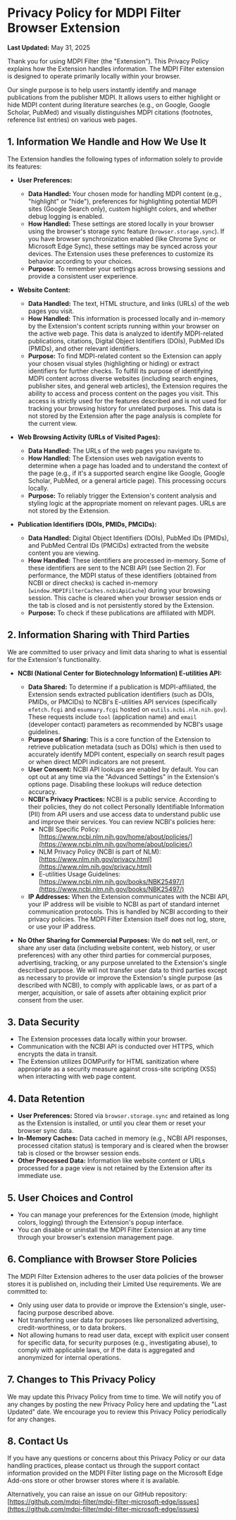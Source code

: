 # Privacy Policy for MDPI Filter Browser Extension

**Last Updated:** May 31, 2025 <!-- Replace with the actual date -->

Thank you for using MDPI Filter (the "Extension"). This Privacy Policy explains how the Extension handles information. The MDPI Filter extension is designed to operate primarily locally within your browser.

Our single purpose is to help users instantly identify and manage publications from the publisher MDPI. It allows users to either highlight or hide MDPI content during literature searches (e.g., on Google, Google Scholar, PubMed) and visually distinguishes MDPI citations (footnotes, reference list entries) on various web pages.

## 1. Information We Handle and How We Use It

The Extension handles the following types of information solely to provide its features:

*   **User Preferences:**
    *   **Data Handled:** Your chosen mode for handling MDPI content (e.g., "highlight" or "hide"), preferences for highlighting potential MDPI sites (Google Search only), custom highlight colors, and whether debug logging is enabled.
    *   **How Handled:** These settings are stored locally in your browser using the browser's storage sync feature (`browser.storage.sync`). If you have browser synchronization enabled (like Chrome Sync or Microsoft Edge Sync), these settings may be synced across your devices. The Extension uses these preferences to customize its behavior according to your choices.
    *   **Purpose:** To remember your settings across browsing sessions and provide a consistent user experience.

*   **Website Content:**
    *   **Data Handled:** The text, HTML structure, and links (URLs) of the web pages you visit.
    *   **How Handled:** This information is processed locally and in-memory by the Extension's content scripts running within your browser on the active web page. This data is analyzed to identify MDPI-related publications, citations, Digital Object Identifiers (DOIs), PubMed IDs (PMIDs), and other relevant identifiers.
    *   **Purpose:** To find MDPI-related content so the Extension can apply your chosen visual styles (highlighting or hiding) or extract identifiers for further checks. To fulfill its purpose of identifying MDPI content across diverse websites (including search engines, publisher sites, and general web articles), the Extension requires the ability to access and process content on the pages you visit. This access is strictly used for the features described and is not used for tracking your browsing history for unrelated purposes. This data is not stored by the Extension after the page analysis is complete for the current view.

*   **Web Browsing Activity (URLs of Visited Pages):**
    *   **Data Handled:** The URLs of the web pages you navigate to.
    *   **How Handled:** The Extension uses web navigation events to determine when a page has loaded and to understand the context of the page (e.g., if it's a supported search engine like Google, Google Scholar, PubMed, or a general article page). This processing occurs locally.
    *   **Purpose:** To reliably trigger the Extension's content analysis and styling logic at the appropriate moment on relevant pages. URLs are not stored by the Extension.

*   **Publication Identifiers (DOIs, PMIDs, PMCIDs):**
    *   **Data Handled:** Digital Object Identifiers (DOIs), PubMed IDs (PMIDs), and PubMed Central IDs (PMCIDs) extracted from the website content you are viewing.
    *   **How Handled:** These identifiers are processed in-memory. Some of these identifiers are sent to the NCBI API (see Section 2). For performance, the MDPI status of these identifiers (obtained from NCBI or direct checks) is cached in-memory (`window.MDPIFilterCaches.ncbiApiCache`) during your browsing session. This cache is cleared when your browser session ends or the tab is closed and is not persistently stored by the Extension.
    *   **Purpose:** To check if these publications are affiliated with MDPI.

## 2. Information Sharing with Third Parties

We are committed to user privacy and limit data sharing to what is essential for the Extension's functionality.

*   **NCBI (National Center for Biotechnology Information) E-utilities API:**
    *   **Data Shared:** To determine if a publication is MDPI-affiliated, the Extension sends extracted publication identifiers (such as DOIs, PMIDs, or PMCIDs) to NCBI's E-utilities API services (specifically `efetch.fcgi` and `esummary.fcgi` hosted on `eutils.ncbi.nlm.nih.gov`). These requests include `tool` (application name) and `email` (developer contact) parameters as recommended by NCBI's usage guidelines.
    *   **Purpose of Sharing:** This is a core function of the Extension to retrieve publication metadata (such as DOIs) which is then used to accurately identify MDPI content, especially on search result pages or when direct MDPI indicators are not present.
    *   **User Consent:** NCBI API lookups are enabled by default. You can opt out at any time via the "Advanced Settings" in the Extension's options page. Disabling these lookups will reduce detection accuracy.
    *   **NCBI's Privacy Practices:** NCBI is a public service. According to their policies, they do not collect Personally Identifiable Information (PII) from API users and use access data to understand public use and improve their services. You can review NCBI's policies here:
        *   NCBI Specific Policy: [https://www.ncbi.nlm.nih.gov/home/about/policies/](https://www.ncbi.nlm.nih.gov/home/about/policies/)
        *   NLM Privacy Policy (NCBI is part of NLM): [https://www.nlm.nih.gov/privacy.html](https://www.nlm.nih.gov/privacy.html)
        *   E-utilities Usage Guidelines: [https://www.ncbi.nlm.nih.gov/books/NBK25497/](https://www.ncbi.nlm.nih.gov/books/NBK25497/)
    *   **IP Addresses:** When the Extension communicates with the NCBI API, your IP address will be visible to NCBI as part of standard internet communication protocols. This is handled by NCBI according to their privacy policies. The MDPI Filter Extension itself does not log, store, or use your IP address.

*   **No Other Sharing for Commercial Purposes:**
    We do **not** sell, rent, or share any user data (including website content, web history, or user preferences) with any other third parties for commercial purposes, advertising, tracking, or any purpose unrelated to the Extension's single described purpose.
    We will not transfer user data to third parties except as necessary to provide or improve the Extension's single purpose (as described with NCBI), to comply with applicable laws, or as part of a merger, acquisition, or sale of assets after obtaining explicit prior consent from the user.

## 3. Data Security

*   The Extension processes data locally within your browser.
*   Communication with the NCBI API is conducted over HTTPS, which encrypts the data in transit.
*   The Extension utilizes DOMPurify for HTML sanitization where appropriate as a security measure against cross-site scripting (XSS) when interacting with web page content.

## 4. Data Retention

*   **User Preferences:** Stored via `browser.storage.sync` and retained as long as the Extension is installed, or until you clear them or reset your browser sync data.
*   **In-Memory Caches:** Data cached in memory (e.g., NCBI API responses, processed citation status) is temporary and is cleared when the browser tab is closed or the browser session ends.
*   **Other Processed Data:** Information like website content or URLs processed for a page view is not retained by the Extension after its immediate use.

## 5. User Choices and Control

*   You can manage your preferences for the Extension (mode, highlight colors, logging) through the Extension's popup interface.
*   You can disable or uninstall the MDPI Filter Extension at any time through your browser's extension management page.

## 6. Compliance with Browser Store Policies

The MDPI Filter Extension adheres to the user data policies of the browser stores it is published on, including their Limited Use requirements. We are committed to:
*   Only using user data to provide or improve the Extension's single, user-facing purpose described above.
*   Not transferring user data for purposes like personalized advertising, credit-worthiness, or to data brokers.
*   Not allowing humans to read user data, except with explicit user consent for specific data, for security purposes (e.g., investigating abuse), to comply with applicable laws, or if the data is aggregated and anonymized for internal operations.

## 7. Changes to This Privacy Policy

We may update this Privacy Policy from time to time. We will notify you of any changes by posting the new Privacy Policy here and updating the "Last Updated" date. We encourage you to review this Privacy Policy periodically for any changes.

## 8. Contact Us

If you have any questions or concerns about this Privacy Policy or our data handling practices, please contact us through the support contact information provided on the MDPI Filter listing page on the Microsoft Edge Add-ons store or other browser stores where it is available.

Alternatively, you can raise an issue on our GitHub repository: [https://github.com/mdpi-filter/mdpi-filter-microsoft-edge/issues](https://github.com/mdpi-filter/mdpi-filter-microsoft-edge/issues)